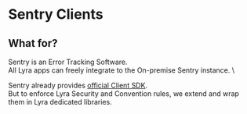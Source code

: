 # Sentry Clients

## What for?
Sentry is an Error Tracking Software. \
All Lyra apps can freely integrate to the On-premise Sentry instance. \

Sentry already provides [official Client SDK](https://docs.sentry.io/platforms/). \
But to enforce Lyra Security and Convention rules, we extend and wrap them in Lyra dedicated libraries.  

